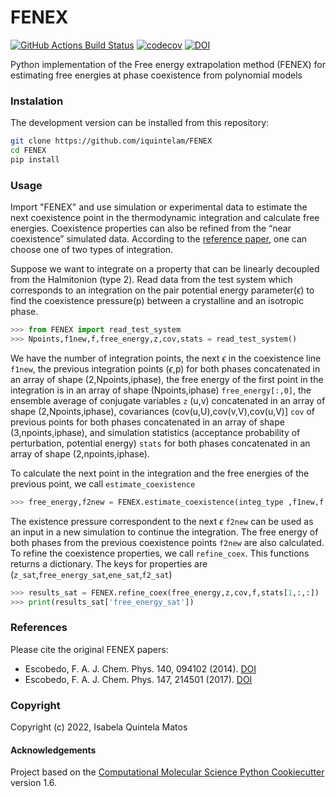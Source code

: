 FENEX
==============================
[//]: # (Badges)
[![GitHub Actions Build Status](https://github.com/REPLACE_WITH_OWNER_ACCOUNT/FENEX/workflows/CI/badge.svg)](https://github.com/REPLACE_WITH_OWNER_ACCOUNT/FENEX/actions?query=workflow%3ACI)
[![codecov](https://codecov.io/gh/REPLACE_WITH_OWNER_ACCOUNT/FENEX/branch/master/graph/badge.svg)](https://codecov.io/gh/REPLACE_WITH_OWNER_ACCOUNT/FENEX/branch/master)
[![DOI](https://doi.org/10.1063/1.4866764.svg)](https://doi.org/10.1063/1.4866764)


Python implementation of the Free energy extrapolation method (FENEX) for estimating free energies at phase coexistence from polynomial models 

### Instalation

The development version can be installed from this repository:
```bash
git clone https://github.com/iquintelam/FENEX
cd FENEX
pip install
```
### Usage

Import "FENEX" and use simulation or experimental data to estimate the next coexistence point in the thermodynamic integration and calculate free energies. Coexistence properties can also be refined from the “near coexistence” simulated data. According to the [reference paper](https://doi.org/10.1063/1.5006047), one can choose one of two types of integration.

Suppose we want to integrate on a property that can be linearly decoupled from the Halmitonion (type 2).
Read data from the test system which corresponds to an integration on the pair potential energy parameter($\epsilon$) to find the coexistence pressure(p) between a crystalline and an isotropic phase.

```python
>>> from FENEX import read_test_system
>>> Npoints,f1new,f,free_energy,z,cov,stats = read_test_system() 
```
We have the number of integration points, the next $\epsilon$ in the coexistence line `f1new`, the previous integration points ($\epsilon$,p) for both phases concatenated in an array of shape (2,Npoints,iphase), the free energy of the first point in the integration is in an array of shape (Npoints,iphase) `free_energy[:,0]`, the ensemble average of conjugate variables `z` (u,v) concatenated in an array of shape (2,Npoints,iphase), covariances (cov(u,U),cov(v,V),cov(u,V)] `cov` of previous points for both phases concatenated in an array of shape (3,npoints,iphase), and simulation statistics (acceptance probability of perturbation, potential energy) `stats` for both phases concatenated in an array of shape (2,npoints,iphase).

To calculate the next point in the integration and the free energies of the previous point, we call `estimate_coexistence`
```python
>>> free_energy,f2new = FENEX.estimate_coexistence(integ_type ,f1new,f,free_energy, z, cov) 
```
The existence pressure correspondent to the next $\epsilon$ `f2new` can be used as an input in a new simulation to continue the integration. The free energy of both phases from the previous coexistence points `f2new` are also calculated.
To refine the coexistence properties, we call `refine_coex`. This functions returns a dictionary. The keys for properties are (`z_sat`,`free_energy_sat`,`ene_sat`,`f2_sat`)

```python
>>> results_sat = FENEX.refine_coex(free_energy,z,cov,f,stats[1,:,:])
>>> print(results_sat['free_energy_sat'])
```
### References

Please cite the original FENEX papers: 
* Escobedo, F. A. J. Chem. Phys. 140, 094102 (2014). [DOI](https://doi.org/10.1063/1.4866764)
* Escobedo, F. A. J. Chem. Phys. 147, 214501 (2017). [DOI](https://doi.org/10.1063/1.5006047)

### Copyright

Copyright (c) 2022, Isabela Quintela Matos


#### Acknowledgements
 
Project based on the 
[Computational Molecular Science Python Cookiecutter](https://github.com/molssi/cookiecutter-cms) version 1.6.